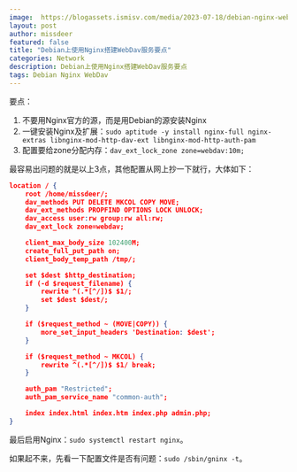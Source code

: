 ```yaml
---
image:  https://blogassets.ismisv.com/media/2023-07-18/debian-nginx-webdav.png
layout: post
author: missdeer
featured: false
title: "Debian上使用Nginx搭建WebDav服务要点"
categories: Network
description: Debian上使用Nginx搭建WebDav服务要点
tags: Debian Nginx WebDav
---
```


要点：

1. 不要用Nginx官方的源，而是用Debian的源安装Nginx
2. 一键安装Nginx及扩展：`sudo aptitude -y install nginx-full nginx-extras libnginx-mod-http-dav-ext libnginx-mod-http-auth-pam`
3. 配置要给zone分配内存：`dav_ext_lock_zone zone=webdav:10m;`

最容易出问题的就是以上3点，其他配置从网上抄一下就行，大体如下：

```json
location / {
    root /home/missdeer/;
    dav_methods PUT DELETE MKCOL COPY MOVE;
    dav_ext_methods PROPFIND OPTIONS LOCK UNLOCK;
    dav_access user:rw group:rw all:rw;
    dav_ext_lock zone=webdav;

    client_max_body_size 102400M;
    create_full_put_path on;
    client_body_temp_path /tmp/;

    set $dest $http_destination;
    if (-d $request_filename) {
        rewrite ^(.*[^/])$ $1/;
        set $dest $dest/;
    }

    if ($request_method ~ (MOVE|COPY)) {
        more_set_input_headers 'Destination: $dest';
    }

    if ($request_method ~ MKCOL) {
        rewrite ^(.*[^/])$ $1/ break;
    }

    auth_pam "Restricted";
    auth_pam_service_name "common-auth";

    index index.html index.htm index.php admin.php;
}
```

最后启用Nginx：`sudo systemctl restart nginx`。

如果起不来，先看一下配置文件是否有问题：`sudo /sbin/gninx -t`。